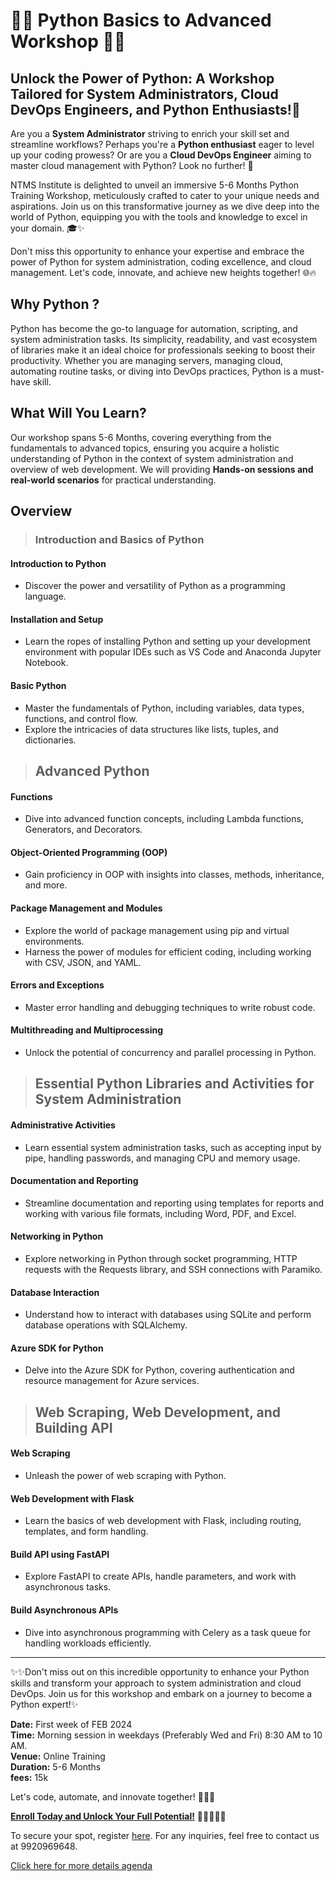 # 🐍🚀 Python Basics to Advanced Workshop 🐍🚀

## Unlock the Power of Python: A Workshop Tailored for System Administrators, Cloud DevOps Engineers, and Python Enthusiasts!🌟

Are you a **System Administrator** striving to enrich your skill set and streamline workflows? Perhaps you're a **Python enthusiast** eager to level up your coding prowess? Or are you a **Cloud DevOps Engineer** aiming to master cloud management with Python? Look no further! 🌟

NTMS Institute is delighted to unveil an immersive 5-6 Months Python Training Workshop, meticulously crafted to cater to your unique needs and aspirations. Join us on this transformative journey as we dive deep into the world of Python, equipping you with the tools and knowledge to excel in your domain. 🎓✨

Don't miss this opportunity to enhance your expertise and embrace the power of Python for system administration, coding excellence, and cloud management. Let's code, innovate, and achieve new heights together! 🌐🔥

## Why Python ?

Python has become the go-to language for automation, scripting, and system administration tasks. Its simplicity, readability, and vast ecosystem of libraries make it an ideal choice for professionals seeking to boost their productivity. Whether you are managing servers, managing cloud, automating routine tasks, or diving into DevOps practices, Python is a must-have skill.

## What Will You Learn?

Our workshop spans 5-6 Months, covering everything from the fundamentals to advanced topics, ensuring you acquire a holistic understanding of Python in the context of system administration and overview of web development. We will providing **Hands-on sessions and real-world scenarios** for practical understanding.

## Overview

>### Introduction and Basics of Python

#### Introduction to Python

- Discover the power and versatility of Python as a programming language.

#### Installation and Setup

- Learn the ropes of installing Python and setting up your development environment with popular IDEs such as VS Code and Anaconda Jupyter Notebook.

#### Basic Python

- Master the fundamentals of Python, including variables, data types, functions, and control flow.
- Explore the intricacies of data structures like lists, tuples, and dictionaries.

>## Advanced Python

#### Functions

- Dive into advanced function concepts, including Lambda functions, Generators, and Decorators.

#### Object-Oriented Programming (OOP)

- Gain proficiency in OOP with insights into classes, methods, inheritance, and more.

#### Package Management and Modules

- Explore the world of package management using pip and virtual environments.
- Harness the power of modules for efficient coding, including working with CSV, JSON, and YAML.

#### Errors and Exceptions

- Master error handling and debugging techniques to write robust code.

#### Multithreading and Multiprocessing

- Unlock the potential of concurrency and parallel processing in Python.

>## Essential Python Libraries and Activities for System Administration

#### Administrative Activities

- Learn essential system administration tasks, such as accepting input by pipe, handling passwords, and managing CPU and memory usage.

#### Documentation and Reporting

- Streamline documentation and reporting using templates for reports and working with various file formats, including Word, PDF, and Excel.

#### Networking in Python

- Explore networking in Python through socket programming, HTTP requests with the Requests library, and SSH connections with Paramiko.

#### Database Interaction

- Understand how to interact with databases using SQLite and perform database operations with SQLAlchemy.

#### Azure SDK for Python

- Delve into the Azure SDK for Python, covering authentication and resource management for Azure services.

>## Web Scraping, Web Development, and Building API

#### Web Scraping

- Unleash the power of web scraping with Python.

#### Web Development with Flask

- Learn the basics of web development with Flask, including routing, templates, and form handling.

#### Build API using FastAPI

- Explore FastAPI to create APIs, handle parameters, and work with asynchronous tasks.

#### Build Asynchronous APIs

- Dive into asynchronous programming with Celery as a task queue for handling workloads efficiently.

___

✨✨Don't miss out on this incredible opportunity to enhance your Python skills and transform your approach to system administration and cloud DevOps. Join us for this workshop and embark on a journey to become a Python expert!✨

**Date:** First week of FEB 2024  
**Time:** Morning session in weekdays (Preferably Wed and Fri) 8:30 AM to 10 AM.  
**Venue:** Online Training  
**Duration:** 5-6 Months  
**fees:** 15k  

Let's code, automate, and innovate together! 🚀🐍✨

[**Enroll Today and Unlock Your Full Potential!**](https://forms.gle/npGQ6mk5nDiA8tQ56) 🌟👩‍💻👨‍💻

To secure your spot, register [here](https://forms.gle/npGQ6mk5nDiA8tQ56). For any inquiries, feel free to contact us at 9920969648.

[Click here for more details agenda](/courses/python.html)
